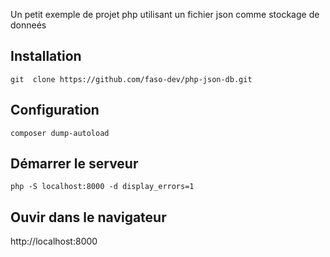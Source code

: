 Un petit exemple de projet php utilisant un fichier json comme stockage de donneés

## Installation

```shell
git  clone https://github.com/faso-dev/php-json-db.git
```

## Configuration

```shell
composer dump-autoload
```

## Démarrer le serveur

```shell
php -S localhost:8000 -d display_errors=1
```

## Ouvir dans le navigateur

http://localhost:8000
